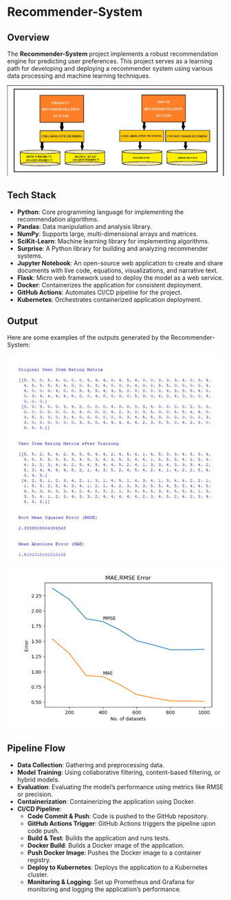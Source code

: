 # Recommender-System

## Overview

The **Recommender-System** project implements a robust recommendation engine for predicting user preferences. This project serves as a learning path for developing and deploying a recommender system using various data processing and machine learning techniques.

![System-Architecture](./System-Architecture.png)

## Tech Stack

- **Python**: Core programming language for implementing the recommendation algorithms.
- **Pandas**: Data manipulation and analysis library.
- **NumPy**: Supports large, multi-dimensional arrays and matrices.
- **SciKit-Learn**: Machine learning library for implementing algorithms.
- **Surprise**: A Python library for building and analyzing recommender systems.
- **Jupyter Notebook**: An open-source web application to create and share documents with live code, equations, visualizations, and narrative text.
- **Flask**: Micro web framework used to deploy the model as a web service.
- **Docker**: Containerizes the application for consistent deployment.
- **GitHub Actions**: Automates CI/CD pipeline for the project.
- **Kubernetes**: Orchestrates containerized application deployment.

## Output

Here are some examples of the outputs generated by the Recommender-System:

![Output Example 1](./OUTPUT1.png)

![Output Example 2](./OUTPUT2.png)

## Pipeline Flow

- **Data Collection**: Gathering and preprocessing data.
- **Model Training**: Using collaborative filtering, content-based filtering, or hybrid models.
- **Evaluation**: Evaluating the model’s performance using metrics like RMSE or precision.
- **Containerization**: Containerizing the application using Docker.
- **CI/CD Pipeline**: 
  - **Code Commit & Push**: Code is pushed to the GitHub repository.
  - **GitHub Actions Trigger**: GitHub Actions triggers the pipeline upon code push.
  - **Build & Test**: Builds the application and runs tests.
  - **Docker Build**: Builds a Docker image of the application.
  - **Push Docker Image**: Pushes the Docker image to a container registry.
  - **Deploy to Kubernetes**: Deploys the application to a Kubernetes cluster.
  - **Monitoring & Logging**: Set up Prometheus and Grafana for monitoring and logging the application’s performance.
